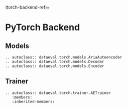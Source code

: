 (torch-backend-ref)=
# PyTorch Backend

## Models

```{eval-rst}
.. autoclass:: dataeval.torch.models.AriaAutoencoder
.. autoclass:: dataeval.torch.models.Decoder
.. autoclass:: dataeval.torch.models.Encoder
```

## Trainer

```{eval-rst}
.. autoclass:: dataeval.torch.trainer.AETrainer
   :members:
   :inherited-members:
```
